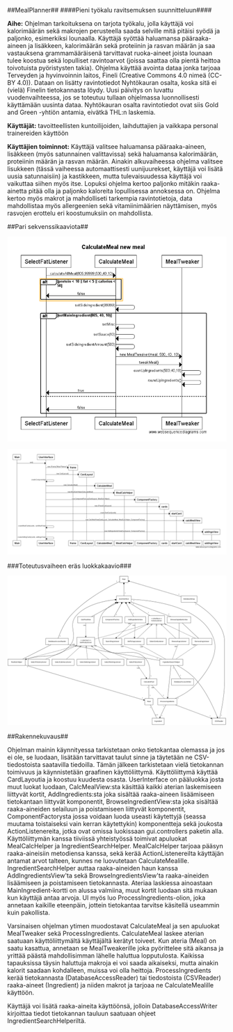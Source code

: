##MealPlanner##
####Pieni työkalu ravitsemuksen suunnitteluun####

**Aihe:** Ohjelman tarkoituksena on tarjota työkalu, jolla käyttäjä voi kalorimäärän sekä makrojen perusteella saada selville mitä pitäisi syödä ja paljonko, esimerkiksi lounaalla. Käyttäjä syöttää haluamansa pääraaka-aineen ja lisäkkeen, kalorimäärän sekä proteiinin ja rasvan määrän ja saa vastauksena grammamääräisenä tarvittavat ruoka-aineet joista lounaan tulee koostua sekä lopulliset ravintoarvot (joissa saattaa olla pientä heittoa toivotuista pyöristysten takia). Ohjelma käyttää avointa dataa jonka tarjoaa Terveyden ja hyvinvoinnin laitos, Fineli (Creative Commons 4.0 nimeä (CC-BY 4.0)). Dataan on lisätty ravintotiedot Nyhtökauran osalta, koska sitä ei (vielä) Finelin tietokannasta löydy. Uusi päivitys on luvattu vuodenvaihteessa, jos se toteutuu tullaan ohjelmassa luonnollisesti käyttämään uusinta dataa. Nyhtökauran osalta ravintotiedot ovat siis Gold and Green -yhtiön antamia, eivätkä THL:n laskemia.

**Käyttäjät:** tavoitteellisten kuntoilijoiden, laihduttajien ja vaikkapa personal trainereiden käyttöön

**Käyttäjien toiminnot:** Käyttäjä valitsee haluamansa pääraaka-aineen, lisäkkeen (myös satunnainen valittavissa) sekä haluamansa kalorimäärän, proteiinin määrän ja rasvan määrän. Ainakin alkuvaiheessa ohjelma valitsee lisukkeen (tässä vaiheessa automaattisesti uunijuurekset, käyttäjä voi lisätä uusia satunnaisiin) ja kastikkeen, mutta tulevaisuudessa käyttäjä voi vaikuttaa siihen myös itse. Lopuksi  ohjelma kertoo paljonko mitäkin raaka-ainetta pitää olla ja paljonko kaloreita lopullisessa annoksessa on. Ohjelma kertoo myös makrot ja mahdolliseti tarkempia ravintotietoja, data mahdollistaa myös allergeenien sekä vitamiinimäärien näyttämisen, myös rasvojen erottelu eri koostumuksiin on mahdollista.


##Pari sekvenssikaaviota##

![Graafisen käyttöliittymän perusnäkymän ja aloituskorttien luonti](sekvenssi1.png)

![CalculateMeal laskee ateriaa](sekvenssi2.png)

###Toteutusvaiheen eräs luokkakaavio###

![Toteutusvaiheen luokkakaavio](luokkakaavio5.png)

##Rakennekuvaus##

Ohjelman mainin käynnityessa tarkistetaan onko tietokantaa olemassa ja jos ei ole, se luodaan, lisätään tarvittavat taulut sinne ja täytetään ne CSV-tiedostoista saatavilla tiedoilla. Tämän jälkeen tarkistetaan vielä tietokannan toimivuus ja käynnistetään graafinen käyttöliittymä. Käyttöliittymä käyttää CardLayoutia ja koostuu kuudesta osasta. UserInterface on pääluokka josta muut luokat luodaan, CalcMealView:sta käsittää kaikki aterian laskemiseen liittyvät kortit, AddIngredients:sta joka sisältää raaka-aineen lisäämiseen tietokantaan liittyvät komponentit, BrowseIngredientView:sta joka sisältää raaka-aineiden selailuun ja poistamiseen liittyvät komponentit, ComponentFactorysta jossa voidaan luoda useasti käytettyjä (seassa muutama toistaiseksi vain kerran käytettykin) komponentteja sekä joukosta ActionListenereita, jotka ovat omissa luokissaan gui.controllers paketin alla. Käyttöliittymän kanssa tiiviissä yhteistyössä toimivat apuluokat MealCalcHelper ja IngredientSearchHelper. MealCalcHelper tarjoaa pääsyn raaka-aineisiin metodiensa kanssa, sekä kerää ActionListenereilta käyttäjän antamat arvot talteen, kunnes ne luovutetaan CalculateMealille. IngredientSearchHelper auttaa raaka-aineiden haun kanssa AddIngredientsView'ta sekä BrowseIngredientsView'ta raaka-aineiden lisäämiseen ja poistamiseen tietokannasta. Ateriaa laskiessa ainoastaan MainIngredient-kortti on alussa valmiina, muut kortit luodaan sitä mukaan kun käyttäjä antaa arvoja. UI myös luo ProcessIngredients-olion, joka annetaan kaikille eteenpäin, jottein tietokantaa tarvitse käsitellä useammin kuin pakollista.

Varsinaisen ohjelman ytimen muodostavat CalculateMeal ja sen apuluokat MealTweaker sekä ProcessIngredients. CalculateMeal laskee aterian saatuaan käyttöliittymältä käyttäjältä kerätyt toiveet. Kun ateria (Meal) on saatu kasattua, annetaan se MealTweakerille joka pyörittelee sitä aikansa ja yrittää päästä mahdollisimman lähelle haluttua lopputulosta. Kaikissa tapauksissa täysin haluttuja makroja ei voi saada aikaiseksi, mutta ainakin kalorit saadaan kohdalleen, muissa voi olla heittoja. ProcessIngredients kerää tietokannasta (DatabaseAccessReader) tai tiedostoista (CSVReader) raaka-aineet (Ingredient) ja niiden makrot ja tarjoaa ne CalculateMealille käyttöön.

Käyttäjä voi lisätä raaka-aineita käyttöönsä, jolloin DatabaseAccessWriter kirjoittaa tiedot tietokannan tauluun saatuaan ohjeet IngredientSearchHelperiltä.

